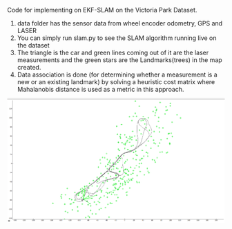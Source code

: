 Code for implementing on EKF-SLAM on the Victoria Park Dataset.

1) data folder has the sensor data from wheel encoder odometry, GPS and LASER
2) You can simply run slam.py to see the SLAM algorithm running live on the dataset
3) The triangle is the car and green lines coming out of it are the laser measurements and the green stars are the Landmarks(trees) in the map created.
4) Data association is done (for determining whether a measurement is a new or an existing landmark) by solving a heuristic cost matrix where Mahalanobis distance is used as a metric in this approach. 

![alt text](fig-2.png)

